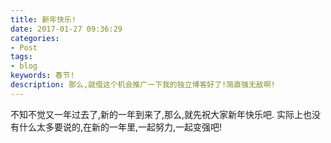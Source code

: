 ```yaml
---
title: 新年快乐!
date: 2017-01-27 09:36:29
categories:
- Post
tags:
- blog
keywords: 春节!
description: 那么,就借这个机会推广一下我的独立博客好了!简直强无敌啊!
---
```


不知不觉又一年过去了,新的一年到来了,那么,就先祝大家新年快乐吧.
实际上也没有什么太多要说的,在新的一年里,一起努力,一起变强吧!
